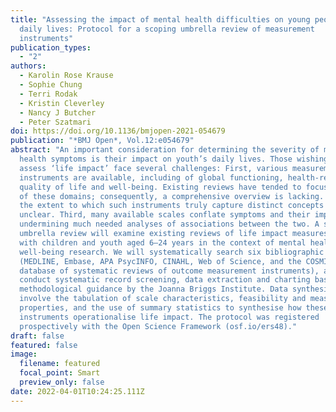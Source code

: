 ```yaml
---
title: "Assessing the impact of mental health difficulties on young people’s
  daily lives: Protocol for a scoping umbrella review of measurement
  instruments"
publication_types:
  - "2"
authors:
  - Karolin Rose Krause
  - Sophie Chung
  - Terri Rodak
  - Kristin Cleverley
  - Nancy J Butcher
  - Peter Szatmari
doi: https://doi.org/10.1136/bmjopen-2021-054679
publication: "*BMJ Open*, Vol.12:e054679"
abstract: "An important consideration for determining the severity of mental
  health symptoms is their impact on youth’s daily lives. Those wishing to
  assess ‘life impact’ face several challenges: First, various measurement
  instruments are available, including of global functioning, health-related
  quality of life and well-being. Existing reviews have tended to focus on one
  of these domains; consequently, a comprehensive overview is lacking. Second,
  the extent to which such instruments truly capture distinct concepts is
  unclear. Third, many available scales conflate symptoms and their impact, thus
  undermining much needed analyses of associations between the two. A scoping
  umbrella review will examine existing reviews of life impact measures for use
  with children and youth aged 6–24 years in the context of mental health and
  well-being research. We will systematically search six bibliographic databases
  (MEDLINE, Embase, APA PsycINFO, CINAHL, Web of Science, and the COSMIN
  database of systematic reviews of outcome measurement instruments), and
  conduct systematic record screening, data extraction and charting based on
  methodological guidance by the Joanna Briggs Institute. Data synthesis will
  involve the tabulation of scale characteristics, feasibility and measurement
  properties, and the use of summary statistics to synthesise how these
  instruments operationalise life impact. The protocol was registered
  prospectively with the Open Science Framework (osf.io/ers48)."
draft: false
featured: false
image:
  filename: featured
  focal_point: Smart
  preview_only: false
date: 2022-04-01T10:24:25.111Z
---
```

